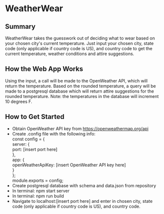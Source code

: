 # WeatherWear #

## Summary ##
  WeatherWear takes the guesswork out of deciding what to wear based on your chosen city's current temperature. Just input your chosen city, state code (only applicable if country code is US), and country code to get the current temperature, weather conditions and attire suggestions.

## How the Web App Works ##
  Using the input, a call will be made to the OpenWeather API, which will return the temperature. Based on the rounded temperature, a query will be made to a postgresql database which will return attire suggestions for the rounded temperature. Note: the temperatures in the database will increment 10 degrees F.

## How to Get Started ##
* Obtain OpenWeather API key from https://openweathermap.org/api
* Create .config file with the following info:  
    const config = {  
      server: {  
        port: [insert port here]  
      },  
      app: {  
        openWeatherApiKey: [insert OpenWeather API key here]  
      }  
    };  
    module.exports = config;  
* Create postgresql database with schema and data.json from repository
* In terminal: npm start server
* In terminal: npm run build
* Navigate to localhost:[insert port here] and enter in chosen city, state code (only applicable if country code is US), and country code.
